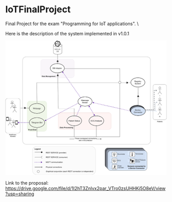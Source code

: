 # IoTFinalProject
Final Project for the exam "Programming for IoT applications". \\

Here is the description of the system implemented in v1.0.1

<p align="center">
    <img src="images/FinalProject.svg">
</p>


Link to the proposal: https://drive.google.com/file/d/1I2hT3Znlvx2par_VTro0zsUHHKj5O8eV/view?usp=sharing
